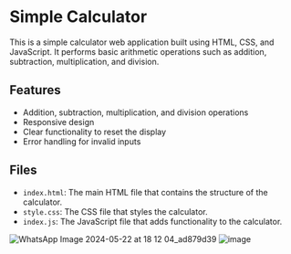 
# Simple Calculator

This is a simple calculator web application built using HTML, CSS, and JavaScript. It performs basic arithmetic operations such as addition, subtraction, multiplication, and division.

## Features

- Addition, subtraction, multiplication, and division operations
- Responsive design
- Clear functionality to reset the display
- Error handling for invalid inputs

## Files

- `index.html`: The main HTML file that contains the structure of the calculator.
- `style.css`: The CSS file that styles the calculator.
- `index.js`: The JavaScript file that adds functionality to the calculator.

![WhatsApp Image 2024-05-22 at 18 12 04_ad879d39](https://github.com/jayanthmarupaka/simple-calculator-/assets/95174580/81f469e0-67d4-4feb-aecc-e3e06527c25c)
![image](https://github.com/jayanthmarupaka/simple-calculator-/assets/95174580/081d6510-1854-48cd-856d-c9f20be0f618)


